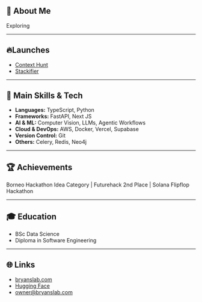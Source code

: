 ## 👋 About Me

Exploring 

---


## 🔥Launches
- [Context Hunt](https://chromewebstore.google.com/detail/ghpfbkbjmkahphbldapidilapjdbmblj?utm_source=item-share-cb)
- [Stackifier](https://www.stackifier.com/)
  
---

## 🚀 Main Skills & Tech

- **Languages:** TypeScript, Python
- **Frameworks:** FastAPI, Next JS
- **AI & ML:** Computer Vision, LLMs, Agentic Workflows
- **Cloud & DevOps:** AWS, Docker, Vercel, Supabase
- **Version Control:** Git
- **Others:** Celery, Redis, Neo4j

---

## 🏆 Achievements
Borneo Hackathon Idea Category | Futurehack 2nd Place | Solana Flipflop Hackathon

---

## 🎓 Education

- BSc Data Science
- Diploma in Software Engineering

---

## 🌐 Links

- [bryanslab.com](https://bryanslab.com)  
- [Hugging Face](https://huggingface.co/NotebookML)  
- [owner@bryanslab.com](mailto:owner@bryanslab.com)
